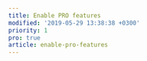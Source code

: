 ```yaml
---
title: Enable PRO features
modified: '2019-05-29 13:38:38 +0300'
priority: 1
pro: true
article: enable-pro-features
---
```

